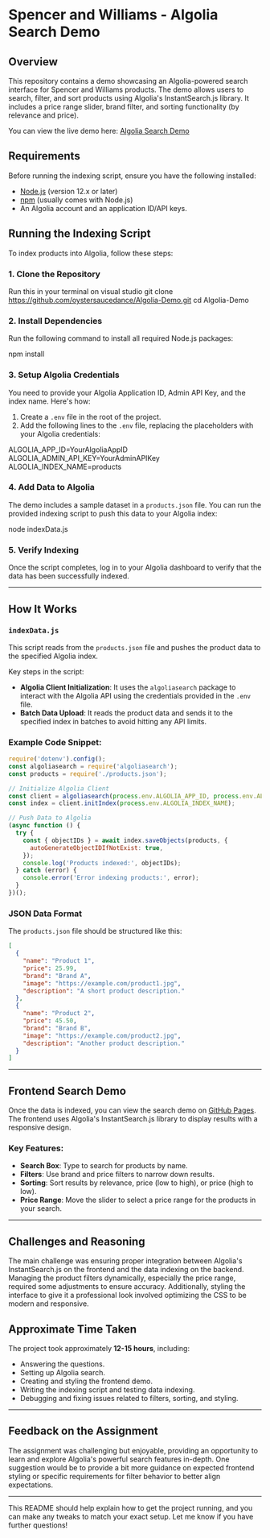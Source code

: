 # Spencer and Williams - Algolia Search Demo

## Overview

This repository contains a demo showcasing an Algolia-powered search interface for Spencer and Williams products. The demo allows users to search, filter, and sort products using Algolia's InstantSearch.js library. It includes a price range slider, brand filter, and sorting functionality (by relevance and price).

You can view the live demo here: [Algolia Search Demo](https://oystersaucedance.github.io/Algolia-Demo/)

## Requirements

Before running the indexing script, ensure you have the following installed:

- [Node.js](https://nodejs.org/) (version 12.x or later)
- [npm](https://www.npmjs.com/) (usually comes with Node.js)
- An Algolia account and an application ID/API keys. 

## Running the Indexing Script

To index products into Algolia, follow these steps:

### 1. Clone the Repository

Run this in your terminal on visual studio
git clone https://github.com/oystersaucedance/Algolia-Demo.git
cd Algolia-Demo


### 2. Install Dependencies

Run the following command to install all required Node.js packages:

npm install

### 3. Setup Algolia Credentials

You need to provide your Algolia Application ID, Admin API Key, and the index name. Here's how:

1. Create a `.env` file in the root of the project.
2. Add the following lines to the `.env` file, replacing the placeholders with your Algolia credentials:

ALGOLIA_APP_ID=YourAlgoliaAppID
ALGOLIA_ADMIN_API_KEY=YourAdminAPIKey
ALGOLIA_INDEX_NAME=products

### 4. Add Data to Algolia

The demo includes a sample dataset in a `products.json` file. You can run the provided indexing script to push this data to your Algolia index:

node indexData.js


### 5. Verify Indexing

Once the script completes, log in to your Algolia dashboard to verify that the data has been successfully indexed.

---

## How It Works

### `indexData.js`

This script reads from the `products.json` file and pushes the product data to the specified Algolia index.

Key steps in the script:

- **Algolia Client Initialization**: It uses the `algoliasearch` package to interact with the Algolia API using the credentials provided in the `.env` file.
- **Batch Data Upload**: It reads the product data and sends it to the specified index in batches to avoid hitting any API limits.

### Example Code Snippet:

```javascript
require('dotenv').config();
const algoliasearch = require('algoliasearch');
const products = require('./products.json');

// Initialize Algolia Client
const client = algoliasearch(process.env.ALGOLIA_APP_ID, process.env.ALGOLIA_ADMIN_API_KEY);
const index = client.initIndex(process.env.ALGOLIA_INDEX_NAME);

// Push Data to Algolia
(async function () {
  try {
    const { objectIDs } = await index.saveObjects(products, {
      autoGenerateObjectIDIfNotExist: true,
    });
    console.log('Products indexed:', objectIDs);
  } catch (error) {
    console.error('Error indexing products:', error);
  }
})();
```

### JSON Data Format

The `products.json` file should be structured like this:

```json
[
  {
    "name": "Product 1",
    "price": 25.99,
    "brand": "Brand A",
    "image": "https://example.com/product1.jpg",
    "description": "A short product description."
  },
  {
    "name": "Product 2",
    "price": 45.50,
    "brand": "Brand B",
    "image": "https://example.com/product2.jpg",
    "description": "Another product description."
  }
]
```

---

## Frontend Search Demo

Once the data is indexed, you can view the search demo on [GitHub Pages](https://oystersaucedance.github.io/Algolia-Demo/). 
The frontend uses Algolia's InstantSearch.js library to display results with a responsive design.

### Key Features:

- **Search Box**: Type to search for products by name.
- **Filters**: Use brand and price filters to narrow down results.
- **Sorting**: Sort results by relevance, price (low to high), or price (high to low).
- **Price Range**: Move the slider to select a price range for the products in your search.

---

## Challenges and Reasoning

The main challenge was ensuring proper integration between Algolia's InstantSearch.js on the frontend and the data indexing on the backend. 
Managing the product filters dynamically, especially the price range, required some adjustments to ensure accuracy. 
Additionally, styling the interface to give it a professional look involved optimizing the CSS to be modern and responsive.

## Approximate Time Taken

The project took approximately **12-15 hours**, including:
- Answering the questions.
- Setting up Algolia search.
- Creating and styling the frontend demo.
- Writing the indexing script and testing data indexing.
- Debugging and fixing issues related to filters, sorting, and styling.

---

## Feedback on the Assignment

The assignment was challenging but enjoyable, providing an opportunity to learn and explore Algolia's powerful search features in-depth. 
One suggestion would be to provide a bit more guidance on expected frontend styling or specific requirements for filter behavior to better align expectations.

---

This README should help explain how to get the project running, and you can make any tweaks to match your exact setup. Let me know if you have further questions!
